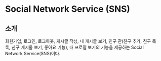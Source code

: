 # Social Network Service (SNS)

## 소개
회원가입, 로그인, 로그아웃, 게시글 작성, 내 게시글 보기, 친구 관(친구 추가, 친구 목록, 친구 게시물 보기, 좋아요 기능), 내 프로필 보기의 기능을 제공하는 Social Network Service(SNS)이다.
